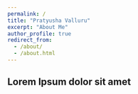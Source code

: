 ```yaml
---
permalink: /
title: "Pratyusha Valluru"
excerpt: "About Me"
author_profile: true
redirect_from: 
  - /about/
  - /about.html
---
```

Lorem Ipsum dolor sit amet
---

